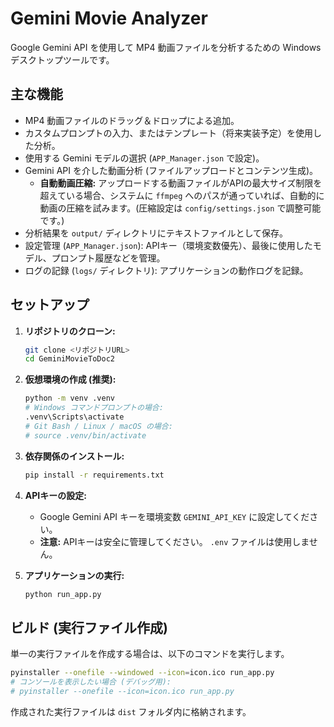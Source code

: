 # Gemini Movie Analyzer

Google Gemini API を使用して MP4 動画ファイルを分析するための Windows デスクトップツールです。

## 主な機能

*   MP4 動画ファイルのドラッグ＆ドロップによる追加。
*   カスタムプロンプトの入力、またはテンプレート（将来実装予定）を使用した分析。
*   使用する Gemini モデルの選択 (`APP_Manager.json` で設定)。
*   Gemini API を介した動画分析 (ファイルアップロードとコンテンツ生成)。
    *   **自動動画圧縮:** アップロードする動画ファイルがAPIの最大サイズ制限を超えている場合、システムに `ffmpeg` へのパスが通っていれば、自動的に動画の圧縮を試みます。(圧縮設定は `config/settings.json` で調整可能です。)
*   分析結果を `output/` ディレクトリにテキストファイルとして保存。
*   設定管理 (`APP_Manager.json`): APIキー（環境変数優先）、最後に使用したモデル、プロンプト履歴などを管理。
*   ログの記録 (`logs/` ディレクトリ): アプリケーションの動作ログを記録。

## セットアップ

1.  **リポジトリのクローン:**
    ```bash
    git clone <リポジトリURL>
    cd GeminiMovieToDoc2
    ```
2.  **仮想環境の作成 (推奨):**
    ```bash
    python -m venv .venv
    # Windows コマンドプロンプトの場合:
    .venv\Scripts\activate
    # Git Bash / Linux / macOS の場合:
    # source .venv/bin/activate
    ```
3.  **依存関係のインストール:**
    ```bash
    pip install -r requirements.txt
    ```
4.  **APIキーの設定:**
    *   Google Gemini API キーを環境変数 `GEMINI_API_KEY` に設定してください。
    *   **注意:** APIキーは安全に管理してください。 `.env` ファイルは使用しません。

5.  **アプリケーションの実行:**
    ```bash
    python run_app.py
    ```

## ビルド (実行ファイル作成)

単一の実行ファイルを作成する場合は、以下のコマンドを実行します。

```bash
pyinstaller --onefile --windowed --icon=icon.ico run_app.py
# コンソールを表示したい場合 (デバッグ用):
# pyinstaller --onefile --icon=icon.ico run_app.py
```
作成された実行ファイルは `dist` フォルダ内に格納されます。

